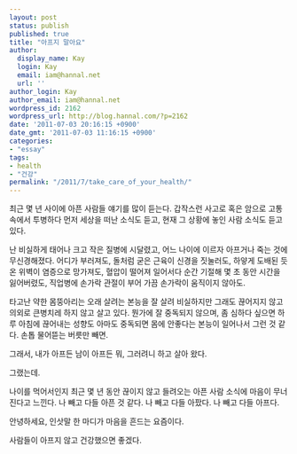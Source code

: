 ```yaml
---
layout: post
status: publish
published: true
title: "아프지 말아요"
author:
  display_name: Kay
  login: Kay
  email: iam@hannal.net
  url: ''
author_login: Kay
author_email: iam@hannal.net
wordpress_id: 2162
wordpress_url: http://blog.hannal.com/?p=2162
date: '2011-07-03 20:16:15 +0900'
date_gmt: '2011-07-03 11:16:15 +0900'
categories:
- "essay"
tags:
- health
- "건강"
permalink: "/2011/7/take_care_of_your_health/"
---
```

<p>최근 몇 년 사이에 아픈 사람들 얘기를 많이 듣는다. 갑작스런 사고로 혹은 암으로 고통 속에서 투병하다 먼저 세상을 떠난 소식도 듣고, 현재 그 상황에 놓인 사람 소식도 듣고 있다.</p>
<p>난 비실하게 태어나 크고 작은 질병에 시달렸고, 어느 나이에 이르자 아프거나 죽는 것에 무신경해졌다. 어디가 부러져도, 돌처럼 굳은 근육이 신경을 짓눌러도, 하얗게 도배된 듯 온 위벽이 염증으로 망가져도, 혈압이 떨어져 일어서다 순간 기절해 몇 초 동안 시간을 잃어버렸도, 직업병에 손가락 관절이 부어 가끔 손가락이 움직이지 않아도.</p>
<p>타고난 약한 몸뚱아리는 오래 살려는 본능을 잘 살려 비실하지만 그래도 끊어지지 않고 의외로 큰병치레 하지 않고 살고 있다. 뭔가에 잘 중독되지 않으며, 좀 심하다 싶으면 하루 아침에 끊어내는 성향도 아마도 중독되면 몸에 안좋다는 본능이 일어나서 그런 것 같다. 손톱 물어뜯는 버릇만 빼면.</p>
<p>그래서, 내가 아프든 남이 아프든 뭐, 그러려니 하고 살아 왔다.</p>
<p>그랬는데.</p>
<p>나이를 먹어서인지 최근 몇 년 동안 끊이지 않고 들려오는 아픈 사람 소식에 마음이 무너진다고 느낀다. 나 빼고 다들 아픈 것 같다. 나 빼고 다들 아팠다. 나 빼고 다들 아프다.</p>
<p>안녕하세요, 인삿말 한 마디가 마음을 흔드는 요즘이다.</p>
<p>사람들이 아프지 않고 건강했으면 좋겠다.</p>

